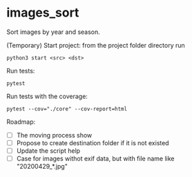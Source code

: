 # images_sort
Sort images by year and season.

(Temporary) Start project:
from the project folder directory run

`
    python3 start <src> <dst>
`

Run tests:

`
    pytest
`

Run tests with the coverage:

`
    pytest --cov="./core" --cov-report=html
`

Roadmap:
   - [ ] The moving process show
   - [ ] Propose to create destination folder if it is not existed
   - [ ] Update the script help
   - [ ] Case for images withot exif data, but with file name like "20200429_*.jpg"
